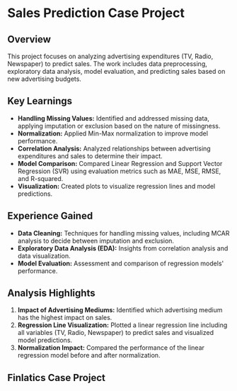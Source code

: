 # Sales Prediction Case Project

## Overview
This project focuses on analyzing advertising expenditures (TV, Radio, Newspaper) to predict sales. The work includes data preprocessing, exploratory data analysis, model evaluation, and predicting sales based on new advertising budgets.

## Key Learnings

- **Handling Missing Values:** Identified and addressed missing data, applying imputation or exclusion based on the nature of missingness.
- **Normalization:** Applied Min-Max normalization to improve model performance.
- **Correlation Analysis:** Analyzed relationships between advertising expenditures and sales to determine their impact.
- **Model Comparison:** Compared Linear Regression and Support Vector Regression (SVR) using evaluation metrics such as MAE, MSE, RMSE, and R-squared.
- **Visualization:** Created plots to visualize regression lines and model predictions.

## Experience Gained

- **Data Cleaning:** Techniques for handling missing values, including MCAR analysis to decide between imputation and exclusion.
- **Exploratory Data Analysis (EDA):** Insights from correlation analysis and data visualization.
- **Model Evaluation:** Assessment and comparison of regression models' performance.

## Analysis Highlights

1. **Impact of Advertising Mediums:** Identified which advertising medium has the highest impact on sales.
2. **Regression Line Visualization:** Plotted a linear regression line including all variables (TV, Radio, Newspaper) to predict sales and visualized model predictions.
3. **Normalization Impact:** Compared the performance of the linear regression model before and after normalization.

## Finlatics Case Project

